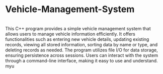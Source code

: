 # Vehicle-Management-System
<br>
This C++ program provides a simple vehicle management system that allows users to manage vehicle information efficiently. It offers functionalities such as entering new vehicle details, updating existing records, viewing all stored information, sorting data by name or type, and deleting records as needed. The program utilizes file I/O for data storage, ensuring persistence across sessions. Users can interact with the system through a command-line interface, making it easy to use and understand.
<br>
myu 